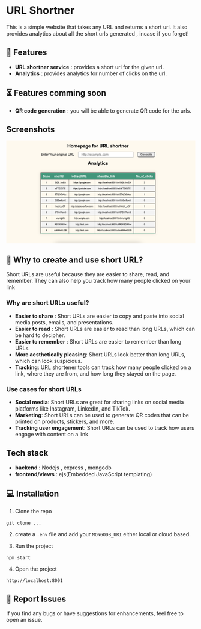 # URL Shortner

This is a simple website that takes any URL and returns a short url. It also provides analytics about all the short urls generated , incase if you forget!

## 🚀 Features 

- **URL shortner service** : provides a short url for the given url.
- **Analytics** : provides analytics for number of clicks on the url.

## ⏳ Features comming soon 

- **QR code generation** : you will be able to generate QR code for the urls.

## Screenshots 

<img src="./Images/Screenshots/s1.png">

## 🤔 Why to create and use short URL?

Short URLs are useful because they are easier to share, read, and remember. They can also help you track how many people clicked on your link

### Why are short URLs useful?

- **Easier to share** : Short URLs are easier to copy and paste into social media posts, emails, and presentations. 
- **Easier to read** : Short URLs are easier to read than long URLs, which can be hard to decipher. 
- **Easier to remember** : Short URLs are easier to remember than long URLs. 
- **More aesthetically pleasing**: Short URLs look better than long URLs, which can look suspicious. 
- **Tracking**: URL shortener tools can track how many people clicked on a link, where they are from, and how long they stayed on the page.


### Use cases for short URLs

- **Social media**: Short URLs are great for sharing links on social media platforms like Instagram, LinkedIn, and TikTok. 
- **Marketing**: Short URLs can be used to generate QR codes that can be printed on products, stickers, and more. 
- **Tracking user engagement**: Short URLs can be used to track how users engage with content on a link


## Tech stack 

- **backend** : Nodejs , express , mongodb 
- **frontend/views** : ejs(Embedded JavaScript templating)


## 💻 Installation

1. Clone the repo 
```
git clone ...
```

2. create a ``.env`` file and add your  ``MONGODB_URI`` either local or cloud based.

3. Run the project 
```
npm start
```

4. Open the project 
```
http://localhost:8001
```


## 🐛 Report Issues

If you find any bugs or have suggestions for enhancements, feel free to open an issue.

